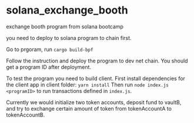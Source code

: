 # solana_exchange_booth
exchange booth program from solana bootcamp

you need to deploy to solana program to chain first.

Go to prgoram, run `cargo build-bpf`

Follow the instruction and deploy the program to dev net chain. You should get a program ID after deployment.

To test the program you need to build client. First install dependencies for the client app in client folder: `yarn install`
Then run `node index.js <programID>` to run transactions defined in `index.js`.

Currently we would initialize two token accounts, deposit fund to vaultB, and try to exchange certain amount of token from tokenAccountA to tokenAccountB.
